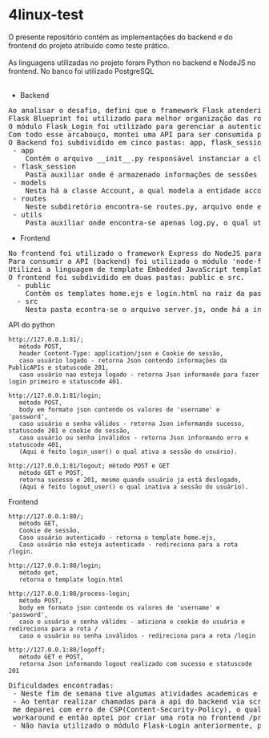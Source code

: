 # 4linux-test

O presente repositório contém as implementações do backend e do frontend do projeto atribuído como teste prático.<br>
<br>
As linguagens utilizadas no projeto foram Python no backend e NodeJS no frontend. No banco foi utilizado PostgreSQL<br>
<br>
- Backend<br>
<pre>
Ao analisar o desafio, defini que o framework Flask atenderia as necessidades e utilizei deste microframework para desenvolver a aplicação.
Flask Blueprint foi utilizado para melhor organização das rotas, visando manter as rotas e a lógica delas apenas em um arquivo.
O módulo Flask_Login foi utilizado para gerenciar a autenticação do usuário no backend, o qual provê mecanismos para logar o usuario, deslogá-lo, verificar se está logado e proibir acesso a rotas que necessitem de autenticação (anotação @login_required sobre a definição das rotas).
Com todo esse arcabouço, montei uma API para ser consumida pela aplicação do front-end, definindo as seguintes rotas possíveis: /login; /logout e / (rota raiz, onde após autenticação do usuário é feito uma requisição para a url https://api.publicapis.org/entries e então retornando um Json contendo as informações de apis públicas)
O Backend foi subdividido em cinco pastas: app, flask_session, models, routes e utils.
 - app
    Contém o arquivo __init__.py responsável instanciar a classe Flask e fazer as configurações necessárias.
 - flask_session
    Pasta auxiliar onde é armazenado informações de sessões dos usuários, mantendo um registro das sessões válidas e as inativas.
 - models
    Nesta há a classe Account, a qual modela a entidade account do banco Postgres. Esta classe é utilizada também para realizar a lógica de autenticação.
 - routes
    Neste subdiretório encontra-se routes.py, arquivo onde encontra-se as rotas da aplicação e toda a lógica dentro delas.
 - utils
    Pasta auxiliar onde encontra-se apenas log.py, o qual utiliza o módulo logging para realizar logs no console.
</pre>
- Frontend<br>
<pre>
No frontend foi utilizado o framework Express do NodeJS para implementação da rota do frontend, onde cada uma realiza alguma atividade chave ou retorna um template.
Para consumir a API (backend) foi utilizado o módulo 'node-fetch' para realizar as requisições necessárias.
Utilizei a linguagem de template Embedded JavaScript templating (EJS) para gerar a tabela com as informações da PublicAPIs.
O frontend foi subdividido em duas pastas: public e src.
  - public 
    Contém os templates home.ejs e login.html na raiz da pasta public e mais duas subpastas, sendo elas css e js, para prover os estilos e scripts necessários. Por conta do escopo reduzido do projeto, foi necessário apenas um arquivo de css para a aplicação.
  - src
    Nesta pasta econtra-se o arquivo server.js, onde há a instanciação do framework Express e a definição das rotas do frontend.
</pre>
API do python
 ```
 http://127.0.0.1:81/; 
    método POST,
    header Content-Type: application/json e Cookie de sessão,
    caso usuário logado - retorna Json contendo informações da PublicAPIs e statuscode 201,
    caso usuário nao esteja logado - retorna Json informando para fazer login primeiro e statuscode 401.

http://127.0.0.1:81/login; 
    método POST,
    body em formato json contendo os valores de 'username' e 'password',
    caso usuário e senha válidos - retorna Json informando sucesso, statuscode 201 e cookie de sessão,
    caso usuário ou senha inválidos - retorna Json informando erro e statuscode 401,
    (Aqui é feito login_user() o qual ativa a sessão do usuário).

http://127.0.0.1:81/logout; método POST e GET  
    método GET e POST,
    retorna sucesso e 201, mesmo quando usuário ja está deslogado,
    (Aqui é feito logout_user() o qual inativa a sessão do usuário).
 ```

Frontend
 ```
 http://127.0.0.1:80/;
    método GET,
    Cookie de sessão,
    Caso usuário autenticado - retorna o template home.ejs,
    Caso usuário não esteja autenticado - redireciona para a rota /login.
    
 http://127.0.0.1:80/login; 
    método get,
    retorna o template login.html
 
 http://127.0.0.1:80/process-login; 
    método POST,
    body em formato json contendo os valores de 'username' e 'password',
    caso o usuário e senha válidos - adiciona o cookie do usuário e redireciona para a rota /  
    caso o usuário ou senha inválidos - redireciona para a rota /login
    
 http://127.0.0.1:80/logoff;   
    método GET e POST,
    retorna Json informando logout realizado com sucesso e statuscode 201
 ```
<pre>
Dificuldades encontradas:
 - Neste fim de semana tive algumas atividades academicas e não tive condição de implementar algumas funcionalidades extras, como paginação na tabela das apis, logout apenas caso usuário esteja logado, entre outras.
 - Ao tentar realizar chamadas para a api do backend via script na página de login (evento de click em botão de login realizaria um fetch),
 me deparei com erro de CSP(Content-Security-Policy), o qual impedia chamadas a referências externas, não consegui desenvolver um
 workaround e então optei por criar uma rota no frontend /process-login para consumir a rota /login do backend.
 - Não havia utilizado o módulo Flask-Login anteriormente, passei um tempo lendo a documentação para aprender o básico sobre e percebi que há mais para aprofundar.
            
</pre>      
